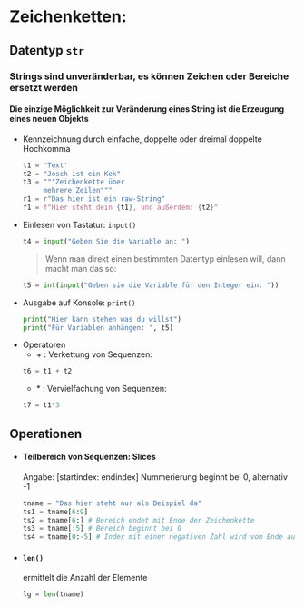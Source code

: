 # Zeichenketten: 
## Datentyp `str`

### Strings sind unveränderbar, es können Zeichen oder Bereiche ersetzt werden
#### Die einzige Möglichkeit zur Veränderung eines String ist die Erzeugung eines neuen Objekts
- Kennzeichnung durch einfache, doppelte oder dreimal doppelte Hochkomma
    ```python
    t1 = 'Text'
    t2 = "Josch ist ein Kek"
    t3 = """Zeichenkette über
         mehrere Zeilen"""
    r1 = r"Das hier ist ein raw-String" 
    f1 = f"Hier steht dein {t1}, und außerdem: {t2}"    
    ```
- Einlesen von Tastatur: `input()`
    ```python
    t4 = input("Geben Sie die Variable an: ")
    ```
    > Wenn man direkt einen bestimmten Datentyp einlesen will, dann macht man das so:
    ```python
    t5 = int(input("Geben sie die Variable für den Integer ein: "))
    ```
- Ausgabe auf Konsole: `print()`
    ```python
    print("Hier kann stehen was du willst")
    print("Für Variablen anhängen: ", t5)
    ```
- Operatoren
    - \+ : Verkettung von Sequenzen: 
    ```python
    t6 = t1 + t2
    ```
    - \* : Vervielfachung von Sequenzen:
    ```python
    t7 = t1*3
    ```

## Operationen 
- #### Teilbereich von Sequenzen: Slices 
    Angabe: [startindex: endindex]
    Nummerierung beginnt bei 0, alternativ -1
    ```python
    tname = "Das hier steht nur als Beispiel da"
    ts1 = tname[6:9]
    ts2 = tname[6:] # Bereich endet mit Ende der Zeichenkette
    ts3 = tname[:5] # Bereich beginnt bei 0
    ts4 = tname[0:-5] # Index mit einer negativen Zahl wird vom Ende aus gemessen
    ```
- #### `len()`
    ermittelt die Anzahl der Elemente
    ```python
    lg = len(tname)
    ```